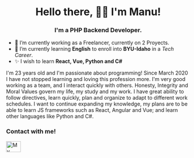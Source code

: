 <h1 align="center">Hello there, 👋🏻 I'm Manu!</h1>
<h3 align="center">I'm a PHP Backend Developer.</h3>

- 🔭 I’m currently working as a Freelancer, currently on 2 Proyects.
- 🌱 I’m currently learning **English** to enroll into **BYU-Idaho** in a *Tech Career*.
- ✨ I wish to learn **React, Vue, Python and C#**

I'm 23 years old and I'm passionate about programming! Since March 2020 I have not stopped learning and loving this profession more. I'm very good working as a team, and I interact quickly with others. Honesty, Integrity and Moral Values govern my life, my study and my work.
I have great ability to follow directives, learn quickly, plan and organize to adapt to different work schedules.
I want to continue expanding my knowledge, my plans are to be able to learn JS frameworks such as React, Angular and Vue; and learn other languages like Python and C#.

### Contact with me!
<p align="left">
<a href="https://linkedin.com/in/manu-ale-gonzalez98/" target="blank"><img align="center" src="https://raw.githubusercontent.com/rahuldkjain/github-profile-readme-generator/master/src/images/icons/Social/linked-in-alt.svg" alt="My Linkedin Profile" height="30" width="40" /></a>
</p>


<!--
**ManuGonzalito/ManuGonzalito** is a ✨ _special_ ✨ repository because its `README.md` (this file) appears on your GitHub profile.

Here are some ideas to get you started:

- 🔭 I’m currently working on ...
- 🌱 I’m currently learning ...
- 👯 I’m looking to collaborate on ...
- 🤔 I’m looking for help with ...
- 💬 Ask me about ...
- 📫 How to reach me: ...
- 😄 Pronouns: ...
- ⚡ Fun fact: ...
-->
